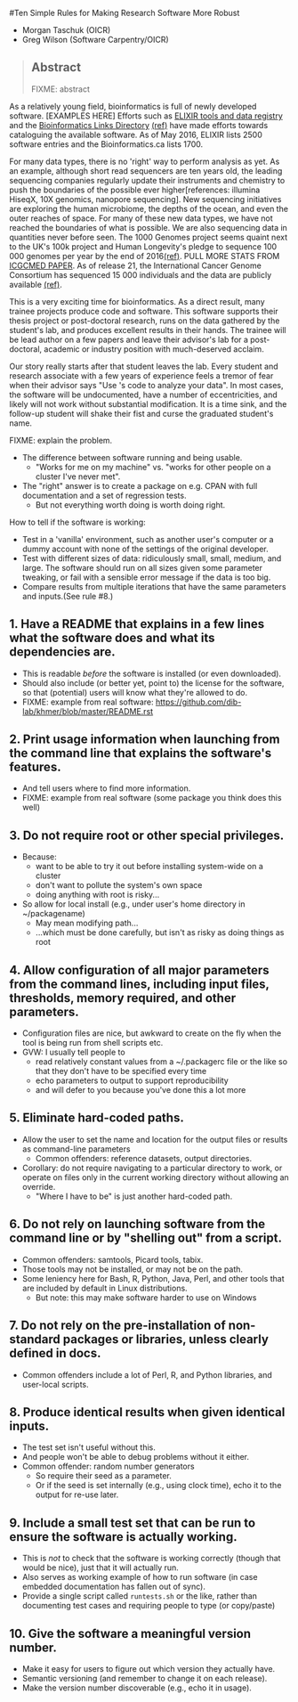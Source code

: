#Ten Simple Rules for Making Research Software More Robust

* Morgan Taschuk (OICR)
* Greg Wilson (Software Carpentry/OICR)

> ## Abstract
>
> FIXME: abstract

As a relatively young field, bioinformatics is full of newly developed software. [EXAMPLES HERE] 
Efforts such as [ELIXIR tools and data registry](http://dx.doi.org/10.1093/nar/gkv1116) and the [Bioinformatics Links Directory](https://bioinformatics.ca/links_directory/) [(ref)](10.1093/nar/gks632)
have made efforts towards cataloguing the available software. 
As of May 2016, ELIXIR lists 2500 software entries and the Bioinformatics.ca lists 1700.

For many data types, there is no 'right' way to perform analysis as yet. 
As an example, although short read sequencers are ten years old, the leading 
sequencing companies regularly update their instruments and chemistry to push 
the boundaries of the possible ever higher[references: illumina HiseqX, 10X genomics, nanopore sequencing]. 
New sequencing initiatives are exploring the human microbiome, the depths of 
the ocean, and even the outer reaches of space. For many of these new data 
types, we have not reached the boundaries of what is possible. We are also 
sequencing data in quantities never before seen. The 1000 Genomes project seems 
quaint next to the UK's 100k project and Human Longevity's pledge to 
sequence 100 000 genomes per year by the end of 2016[(ref)](http://www.darkdaily.com/worlds-two-largest-whole-genome-sequencing-programs-give-pathologists-and-clinical-laboratory-managers-an-intriguing-look-at-new-diagnostic-opportunities-0502#axzz49tdSMDXq). 
PULL MORE STATS FROM [ICGCMED PAPER](http://icgcmed.org/files/ICGCmed_White_Paper_April_2016.pdf). 
As of release 21, the International Cancer Genome Consortium has sequenced 
15 000 individuals and the data are publicly available [(ref)](https://dcc.icgc.org).

This is a very exciting time for bioinformatics. As a direct result, many 
trainee projects produce code and software. This software supports their 
thesis project or post-doctoral research, runs on the data gathered by the 
student's lab, and produces excellent results in their hands. The trainee will 
be lead author on a few papers and leave their advisor's lab for a 
post-doctoral, academic or industry position with much-deserved acclaim.

Our story really starts after that student leaves the lab. Every student and 
research associate with a few years of experience feels a tremor of fear when 
their advisor says "Use <graduated student>'s code to analyze your data". 
In most cases, the software will be undocumented, have a number of 
eccentricities, and likely will not work without substantial modification. 
It is a time sink, and the follow-up student will shake their fist and curse 
the graduated student's name.

FIXME: explain the problem.

* The difference between software running and being usable.
  * "Works for me on my machine" vs. "works for other people on a cluster I've 
    never met".
* The "right" answer is to create a package on e.g. CPAN with full documentation
  and a set of regression tests.
  * But not everything worth doing is worth doing right.

How to tell if the software is working:

* Test in a 'vanilla' environment, such as another user's computer or a dummy 
  account with none of the settings of the original developer.
* Test with different sizes of data:
  ridiculously small, small, medium, and large.
  The software should run on all sizes given some parameter tweaking,
  or fail with a sensible error message if the data is too big.
* Compare results from multiple iterations that have the same parameters and 
  inputs.(See rule #8.)

## 1. Have a README that explains in a few lines what the software does and what its dependencies are.

* This is readable *before* the software is installed (or even downloaded).
* Should also include (or better yet, point to) the license for the software,
  so that (potential) users will know what they're allowed to do.
* FIXME: example from real software: https://github.com/dib-lab/khmer/blob/master/README.rst

## 2. Print usage information when launching from the command line that explains the software's features.

* And tell users where to find more information.
* FIXME: example from real software (some package you think does this well)

## 3. Do not require root or other special privileges.

* Because:
  * want to be able to try it out before installing system-wide on a cluster
  * don't want to pollute the system's own space
  * doing anything with root is risky...
* So allow for local install (e.g., under user's home directory in ~/packagename)
  * May mean modifying path...
  * ...which must be done carefully, but isn't as risky as doing things as root

## 4. Allow configuration of all major parameters from the command lines, including input files, thresholds, memory required, and other parameters.

* Configuration files are nice, but awkward to create on the fly when the tool 
  is being run from shell scripts etc.
* GVW: I usually tell people to
  * read relatively constant values from a ~/.packagerc file or the like so 
    that they don't have to be specified every time
  * echo parameters to output to support reproducibility
  * and will defer to you because you've done this a lot more

## 5. Eliminate hard-coded paths.

* Allow the user to set the name and location for the output files or results as 
  command-line parameters
  * Common offenders: reference datasets, output directories.
* Corollary: do not require navigating to a particular directory to work, or 
  operate on files only in the current working directory without allowing an 
  override.
  * "Where I have to be" is just another hard-coded path.

## 6. Do not rely on launching software from the command line or by "shelling out" from a script.

* Common offenders: samtools, Picard tools, tabix.
* Those tools may not be installed, or may not be on the path.
* Some leniency here for Bash, R, Python, Java, Perl, and other tools that are 
  included by default in Linux distributions.
  * But note: this may make software harder to use on Windows

## 7. Do not rely on the pre-installation of non-standard packages or libraries, unless clearly defined in docs.

* Common offenders include a lot of Perl, R, and Python libraries, and 
  user-local scripts.

## 8. Produce identical results when given identical inputs.

* The test set isn't useful without this.
* And people won't be able to debug problems without it either.
* Common offender: random number generators
  * So require their seed as a parameter.
  * Or if the seed is set internally (e.g., using clock time), echo it to the 
    output for re-use later.

## 9. Include a small test set that can be run to ensure the software is actually working.

* This is *not* to check that the software is working correctly (though that would be nice), just that it will actually run.
* Also serves as working example of how to run software (in case embedded documentation has fallen out of sync).
* Provide a single script called `runtests.sh` or the like, rather than documenting test cases and requiring people to type (or copy/paste)

## 10. Give the software a meaningful version number.

* Make it easy for users to figure out which version they actually have.
* Semantic versioning (and remember to change it on each release).
* Make the version number discoverable (e.g., echo it in usage).
